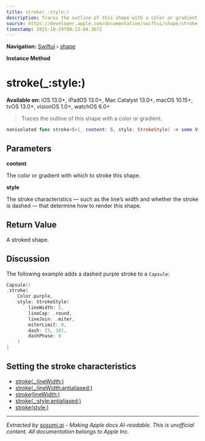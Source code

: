 ```yaml
---
title: stroke(_:style:)
description: Traces the outline of this shape with a color or gradient.
source: https://developer.apple.com/documentation/swiftui/shape/stroke(_:style:)
timestamp: 2025-10-29T00:13:04.367Z
---
```


**Navigation:** [Swiftui](/documentation/swiftui) › [shape](/documentation/swiftui/shape)

**Instance Method**

# stroke(_:style:)

**Available on:** iOS 13.0+, iPadOS 13.0+, Mac Catalyst 13.0+, macOS 10.15+, tvOS 13.0+, visionOS 1.0+, watchOS 6.0+

> Traces the outline of this shape with a color or gradient.

```swift
nonisolated func stroke<S>(_ content: S, style: StrokeStyle) -> some View where S : ShapeStyle
```

## Parameters

**content**

The color or gradient with which to stroke this shape.



**style**

The stroke characteristics — such as the line’s width and whether the stroke is dashed — that determine how to render this shape.



## Return Value

A stroked shape.

## Discussion

The following example adds a dashed purple stroke to a `Capsule`:

```swift
Capsule()
.stroke(
    Color.purple,
    style: StrokeStyle(
        lineWidth: 5,
        lineCap: .round,
        lineJoin: .miter,
        miterLimit: 0,
        dash: [5, 10],
        dashPhase: 0
    )
)
```

## Setting the stroke characteristics

- [stroke(_:lineWidth:)](/documentation/swiftui/shape/stroke(_:linewidth:))
- [stroke(_:lineWidth:antialiased:)](/documentation/swiftui/shape/stroke(_:linewidth:antialiased:))
- [stroke(lineWidth:)](/documentation/swiftui/shape/stroke(linewidth:))
- [stroke(_:style:antialiased:)](/documentation/swiftui/shape/stroke(_:style:antialiased:))
- [stroke(style:)](/documentation/swiftui/shape/stroke(style:))

---

*Extracted by [sosumi.ai](https://sosumi.ai) - Making Apple docs AI-readable.*
*This is unofficial content. All documentation belongs to Apple Inc.*
